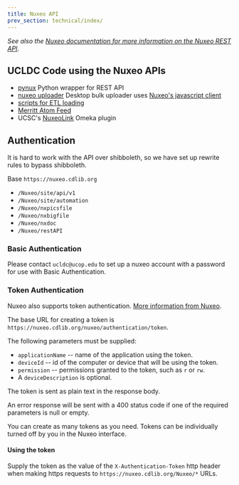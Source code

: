 ```yaml
---
title: Nuxeo API 
prev_section: technical/index/
---
```


*See also the [Nuxeo documentation for more information on the Nuxeo REST API](http://doc.nuxeo.com/display/NXDOC/REST+API).*

## UCLDC Code using the Nuxeo APIs

 * [pynux](https://github.com/ucldc/pynux) Python wrapper for REST API
 * [nuxeo uploader](https://github.com/ucldc/nuxeo_uploader) Desktop bulk uploader uses [Nuxeo's javascript client](https://github.com/nuxeo/nuxeo-js-client)
 * [scripts for ETL loading](https://github.com/ucldc/nuxeo-load)
 * [Merritt Atom Feed](https://github.com/ucldc/ucldc-merritt)
 * UCSC's [NuxeoLink](https://github.com/UCSCLibrary/NuxeoLink) Omeka plugin

## Authentication

It is hard to work with the API over shibboleth, so we have set up rewrite rules to bypass shibboleth.

Base `https://nuxeo.cdlib.org`

 * `/Nuxeo/site/api/v1`
 * `/Nuxeo/site/automation`
 * `/Nuxeo/nxpicsfile`
 * `/Nuxeo/nxbigfile`
 * `/Nuxeo/nxdoc`
 * `/Nuxeo/restAPI`

### Basic Authentication
Please contact `ucldc@ucop.edu` to set up a nuxeo account with a password for use with Basic Authentication.

### Token Authentication
Nuxeo also supports token authentication.  [More information from Nuxeo](https://github.com/nuxeo/nuxeo-platform-login/tree/master/nuxeo-platform-login-token).

The base URL for creating a token is `https://nuxeo.cdlib.org/nuxeo/authentication/token`.

The following parameters must be supplied:

  * `applicationName` -- name of the application using the token.
  * `deviceId` -- id of the computer or device that will be using the token.
  * `permission` -- permissions granted to the token, such as `r` or `rw`.
  * A `deviceDescription` is optional.

The token is sent as plain text in the response body.

An error response will be sent with a 400 status code if one of the required parameters is null or empty. 

You can create as many tokens as you need.  Tokens can be individually turned off by you in the Nuxeo interface.

#### Using the token

Supply the token as the value of the `X-Authentication-Token` http header when making https requests to `https://nuxeo.cdlib.org/Nuxeo/*` URLs.


 


